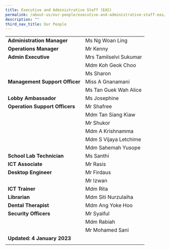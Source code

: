 ```yaml
---
title: Executive and Administrative Staff (EAS)
permalink: /about-us/our-people/executive-and-administrative-staff-eas/
description: ""
third_nav_title: Our People
---
```

| | |
|---|---|
| **Administration Manager** | Ms Ng Woan Ling |  
| **Operations Manager** | Mr Kenny |  
| **Admin Executive** | Mrs Tamilselvi Sukumar |  
|  | Mdm Koh Geok Choo |  
|  | Ms Sharon |  
| **Management Support Officer** | Miss A Gnanamani |  
|  | Ms Tan Guek Wah Alice |  
| **Lobby Ambassador** | Ms Josephine |  
| **Operation Support Officers** | Mr Shafree |  
|  | Mdm Tan Siang Kiaw |  
|  | Mr Shukor |  
|  | Mdm A Krishnamma |  
|  | Mdm S Vijaya Letchime |  
|  | Mdm Sahemah Yusope |  
| **School Lab Technician** | Ms Santhi |  
| **ICT Associate** | Mr Rasis |  
| **Desktop Engineer** | Mr Firdaus |  
|  | Mr Izwan |  
| **ICT Trainer** | Mdm Rita |  
| **Librarian** | Mdm Siti Nurzulaiha |  
| **Dental Therapist** | Mdm Ang Yoke Hoo |  
| **Security Officers** | Mr Syaiful |  
|  | Mdm Rabiah |  
|  | Mr Mohamed Sani |  
| **Updated: 4 January 2023** |
|  |  |